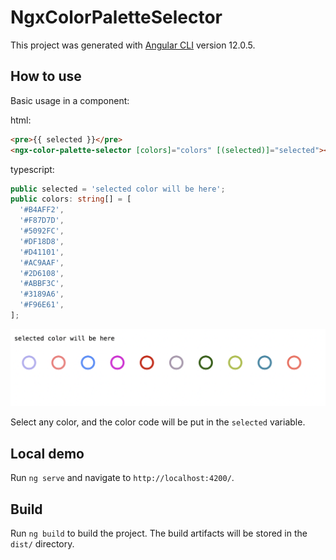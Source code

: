 # NgxColorPaletteSelector

This project was generated with [Angular CLI](https://github.com/angular/angular-cli) version 12.0.5.

## How to use

Basic usage in a component:

html:
```html
<pre>{{ selected }}</pre>
<ngx-color-palette-selector [colors]="colors" [(selected)]="selected"></ngx-color-palette-selector>
```

typescript:
```typescript
public selected = 'selected color will be here';
public colors: string[] = [
  '#B4AFF2',
  '#F87D7D',
  '#5092FC',
  '#DF18D8',
  '#D41101',
  '#AC9AAF',
  '#2D6108',
  '#ABBF3C',
  '#3189A6',
  '#F96E61',
];
```

![screenshot of result](basic-usage.png)

Select any color, and the color code will be put in the `selected` variable.

## Local demo

Run `ng serve` and navigate to `http://localhost:4200/`.

## Build

Run `ng build` to build the project. The build artifacts will be stored in the `dist/` directory.

